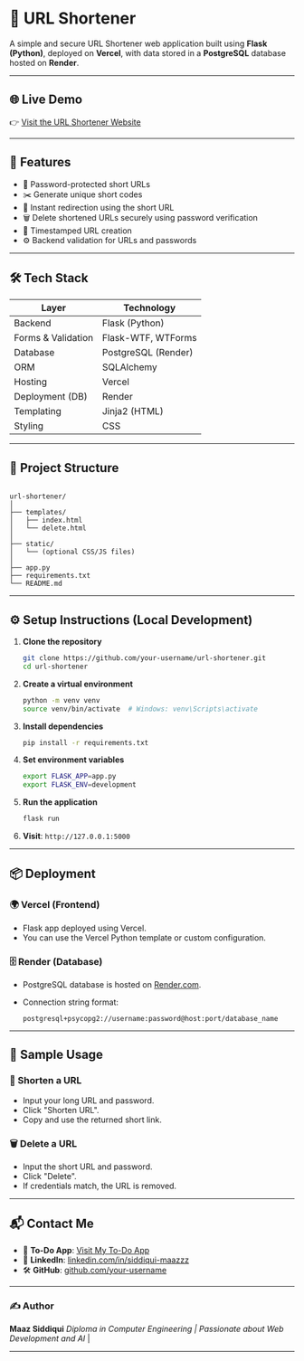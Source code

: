 
# 🔗 URL Shortener

A simple and secure URL Shortener web application built using **Flask (Python)**, deployed on **Vercel**, with data stored in a **PostgreSQL** database hosted on **Render**.

---

## 🌐 Live Demo

👉 [Visit the URL Shortener Website]()

---

## 🚀 Features

- 🔐 Password-protected short URLs  
- ✂️ Generate unique short codes  
- 🔁 Instant redirection using the short URL  
- 🗑️ Delete shortened URLs securely using password verification  
- 📅 Timestamped URL creation  
- ⚙️ Backend validation for URLs and passwords  

---

## 🛠️ Tech Stack

| Layer         | Technology             |
|---------------|------------------------|
| Backend       | Flask (Python)         |
| Forms & Validation | Flask-WTF, WTForms  |
| Database      | PostgreSQL (Render)    |
| ORM           | SQLAlchemy             |
| Hosting       | Vercel                 |
| Deployment (DB) | Render               |
| Templating    | Jinja2 (HTML)          |
| Styling       | CSS                    |

---

## 🧱 Project Structure

```

url-shortener/
│
├── templates/
│   ├── index.html
│   └── delete.html
│
├── static/
│   └── (optional CSS/JS files)
│
├── app.py
├── requirements.txt
└── README.md

````

---

## ⚙️ Setup Instructions (Local Development)

1. **Clone the repository**
   ```bash
   git clone https://github.com/your-username/url-shortener.git
   cd url-shortener
2. **Create a virtual environment**
   ```bash
   python -m venv venv
   source venv/bin/activate  # Windows: venv\Scripts\activate
   ```

3. **Install dependencies**

   ```bash
   pip install -r requirements.txt
   ```

4. **Set environment variables**

   ```bash
   export FLASK_APP=app.py
   export FLASK_ENV=development
   ```

5. **Run the application**

   ```bash
   flask run
   ```

6. **Visit**:
   `http://127.0.0.1:5000`

---

## 📦 Deployment

### 🌍 Vercel (Frontend)

* Flask app deployed using Vercel.
* You can use the Vercel Python template or custom configuration.

### 🗄️ Render (Database)

* PostgreSQL database is hosted on [Render.com](https://render.com).
* Connection string format:

  ```
  postgresql+psycopg2://username:password@host:port/database_name
  ```

---

## 📑 Sample Usage

### 🔧 Shorten a URL

* Input your long URL and password.
* Click "Shorten URL".
* Copy and use the returned short link.

### 🗑️ Delete a URL

* Input the short URL and password.
* Click "Delete".
* If credentials match, the URL is removed.

---

## 📬 Contact Me

* 📝 **To-Do App**: [Visit My To-Do App](https://go-todo-task.vercel.app/)
* 💼 **LinkedIn**: [linkedin.com/in/siddiqui-maazzz](https://www.linkedin.com/in/siddiqui-maazzz/)
* 🛠️ **GitHub**: [github.com/your-username](https://github.com/maazsiddiqui79)

---

### ✍️ Author

**Maaz Siddiqui**
_Diploma in Computer Engineering | Passionate about Web Development and AI_ | 

---
